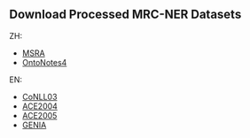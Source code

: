 ## Download Processed MRC-NER Datasets 
ZH:
- [MSRA](https://drive.google.com/file/d/1bAoSJfT1IBdpbQWSrZPjQPPbAsDGlN2D/view?usp=sharing)
- [OntoNotes4](https://drive.google.com/file/d/1CRVgZJDDGuj0O1NLK5DgujQBTLKyMR-g/view?usp=sharing)

EN:
- [CoNLL03](https://drive.google.com/file/d/1mGO9CYkgXsV-Et-hSZpOmS0m9G8A5mau/view?usp=sharing)
- [ACE2004](https://drive.google.com/file/d/1U-hGOgLmdqudsRdKIGles1-QrNJ7SSg6/view?usp=sharing)
- [ACE2005](https://drive.google.com/file/d/1iodaJ92dTAjUWnkMyYm8aLEi5hj3cseY/view?usp=sharing)
- [GENIA](https://drive.google.com/file/d/1oF1P8s-0MN9X1M1PlKB2c5aBtxhmoxXb/view?usp=sharing)